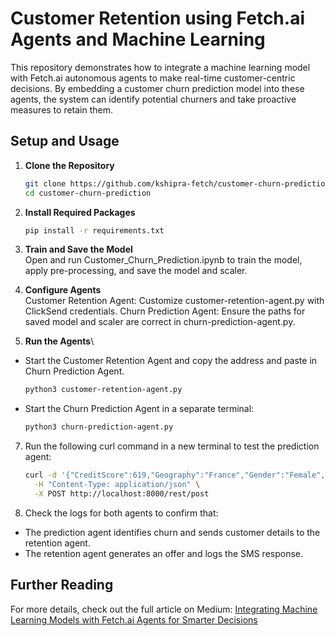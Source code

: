 
# Customer Retention using Fetch.ai Agents and Machine Learning

This repository demonstrates how to integrate a machine learning model with Fetch.ai autonomous agents to make real-time customer-centric decisions. By embedding a customer churn prediction model into these agents, the system can identify potential churners and take proactive measures to retain them. 

## Setup and Usage

1. **Clone the Repository**
   ```bash
   git clone https://github.com/kshipra-fetch/customer-churn-prediction.git
   cd customer-churn-prediction

2. **Install Required Packages**
    ```bash
    pip install -r requirements.txt

3. **Train and Save the Model**\
Open and run Customer_Churn_Prediction.ipynb to train the model, apply pre-processing, and save the model and scaler.

4. **Configure Agents**\
Customer Retention Agent: Customize customer-retention-agent.py with ClickSend credentials.
Churn Prediction Agent: Ensure the paths for saved model and scaler are correct in churn-prediction-agent.py.
6. **Run the Agents**\
- Start the Customer Retention Agent and copy the address and paste in Churn Prediction Agent.
   ```bash
   python3 customer-retention-agent.py

- Start the Churn Prediction Agent in a separate terminal:
   ```bash
   python3 churn-prediction-agent.py
   ```

7. Run the following curl command in a new terminal to test the prediction agent:
   ```bash
   curl -d '{"CreditScore":619,"Geography":"France","Gender":"Female","Age":42,"Tenure":2,"Balance":0,"NumOfProducts":1,"HasCrCard":1,"IsActiveMember":1,"Complain":1,"SatisfactionScore":2}' \
     -H "Content-Type: application/json" \
     -X POST http://localhost:8000/rest/post
   ```
   
8. Check the logs for both agents to confirm that: 
- The prediction agent identifies churn and sends customer details to the retention agent.
- The retention agent generates an offer and logs the SMS response.

## Further Reading

For more details, check out the full article on Medium: [Integrating Machine Learning Models with Fetch.ai Agents for Smarter Decisions](https://medium.com/fetch-ai/integrating-machine-learning-models-with-fetch-ai-agents-for-smarter-decisions-1b1200f8fc51)
